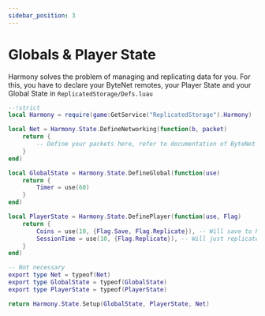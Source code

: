 ```yaml
---
sidebar_position: 3
---
```


# Globals & Player State

Harmony solves the problem of managing and replicating data for you.
For this, you have to declare your ByteNet remotes, your Player State and your Global State in `ReplicatedStorage/Defs.luau`

```lua
--!strict
local Harmony = require(game:GetService("ReplicatedStorage").Harmony)

local Net = Harmony.State.DefineNetworking(function(b, packet)
	return {
        -- Define your packets here, refer to documentation of ByteNet
	}
end)

local GlobalState = Harmony.State.DefineGlobal(function(use)
	return {
		Timer = use(60)
	}
end)

local PlayerState = Harmony.State.DefinePlayer(function(use, Flag)
	return {
		Coins = use(10, {Flag.Save, Flag.Replicate}), -- Will save to ProfileStore & Replicate to player
		SessionTime = use(10, {Flag.Replicate}), -- Will just replicate to player without saving
	}
end)

-- Not necessary
export type Net = typeof(Net)
export type GlobalState = typeof(GlobalState)
export type PlayerState = typeof(PlayerState)

return Harmony.State.Setup(GlobalState, PlayerState, Net)
```
